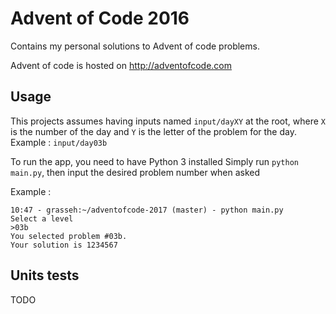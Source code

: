 # Advent of Code 2016

Contains my personal solutions to Advent of code problems.

Advent of code is hosted on http://adventofcode.com

## Usage

This projects assumes having inputs named ```input/dayXY``` at the root, where ```X``` is the number of the day and ```Y``` is the letter of the problem for the day.
Example : ```input/day03b```

To run the app, you need to have Python 3 installed
Simply run ```python main.py```, then input the desired problem number when asked 

Example : 
```
10:47 - grasseh:~/adventofcode-2017 (master) - python main.py
Select a level
>03b
You selected problem #03b.
Your solution is 1234567
```

## Units tests

TODO
